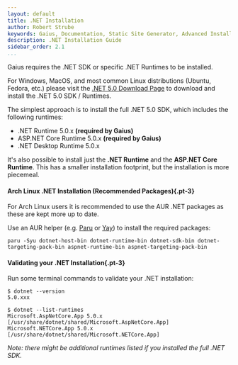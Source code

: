 ```yaml
---
layout: default
title: .NET Installation
author: Robert Strube
keywords: Gaius, Documentation, Static Site Generator, Advanced Installation Guide, .NET Installation
description: .NET Installation Guide
sidebar_order: 2.1
...
```


Gaius requires the .NET SDK or specific .NET Runtimes to be installed.

For Windows, MacOS, and most common Linux distributions (Ubuntu, Fedora, etc.) please visit the [.NET 5.0 Download Page](https://dotnet.microsoft.com/download/dotnet/5.0/) to download and install the .NET 5.0 SDK / Runtimes.

The simplest approach is to install the full .NET 5.0 SDK, which includes the following runtimes:

* .NET Runtime 5.0.x **(required by Gaius)**
* ASP.NET Core Runtime 5.0.x **(required by Gaius)**
* .NET Desktop Runtime 5.0.x

It's also possible to install just the **.NET Runtime** and the **ASP.NET Core Runtime**.  This has a smaller installation footprint, but the installation is more piecemeal.

#### Arch Linux .NET Installation (Recommended Packages){.pt-3}

For Arch Linux users it is recommended to use the AUR .NET packages as these are kept more up to date.

Use an AUR helper (e.g. [Paru]() or [Yay]()) to install the required packages:

```shell
paru -Syu dotnet-host-bin dotnet-runtime-bin dotnet-sdk-bin dotnet-targeting-pack-bin aspnet-runtime-bin aspnet-targeting-pack-bin
```

#### Validating your .NET Installation{.pt-3}

Run some terminal commands to validate your .NET installation:

```shell
$ dotnet --version
5.0.xxx

$ dotnet --list-runtimes 
Microsoft.AspNetCore.App 5.0.x [/usr/share/dotnet/shared/Microsoft.AspNetCore.App]
Microsoft.NETCore.App 5.0.x [/usr/share/dotnet/shared/Microsoft.NETCore.App]

```
*Note: there might be additional runtimes listed if you installed the full .NET SDK.*


